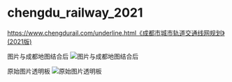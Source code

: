 # chengdu_railway_2021
https://www.chengdurail.com/underline.html《成都市城市轨道交通线网规划》(2021版)

图片与成都地图结合后
![图片与成都地图结合后](https://github.com/cmoseses/chengdu_railway_2021/blob/main/Chengdu_railway_2021_after_merge.png?raw=true)

原始图片透明板
![原始图片透明板](https://github.com/cmoseses/chengdu_railway_2021/blob/main/chengdu_railway_2021.png?raw=true)
